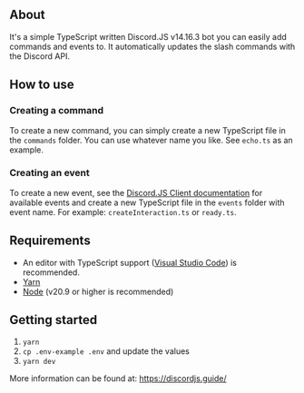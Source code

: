 ## About

It's a simple TypeScript written Discord.JS v14.16.3 bot you can easily add commands and events to. It automatically updates the slash commands with the Discord API.

## How to use

### Creating a command

To create a new command, you can simply create a new TypeScript file in the `commands` folder. You can use whatever name you like. See `echo.ts` as an example.

### Creating an event

To create a new event, see the [Discord.JS Client documentation](https://discord.js.org/docs/packages/discord.js/14.16.3) for available events and create a new TypeScript file in the `events` folder with event name. For example: `createInteraction.ts` or `ready.ts`.

## Requirements

- An editor with TypeScript support ([Visual Studio Code](https://code.visualstudio.com/)) is recommended.
- [Yarn](https://classic.yarnpkg.com/en/docs/install/)
- [Node](https://nodejs.org/en/download/) (v20.9 or higher is recommended)

## Getting started

1. `yarn`
2. `cp .env-example .env` and update the values
3. `yarn dev`

More information can be found at: https://discordjs.guide/
